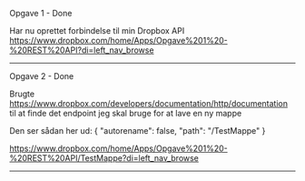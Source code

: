 Opgave 1 - Done

Har nu oprettet forbindelse til min Dropbox API
https://www.dropbox.com/home/Apps/Opgave%201%20-%20REST%20API?di=left_nav_browse

------

Opgave 2 - Done

Brugte https://www.dropbox.com/developers/documentation/http/documentation til at finde det endpoint jeg skal bruge for at lave en ny mappe

Den ser sådan her ud: 
{
    "autorename": false,
    "path": "/TestMappe"
}

https://www.dropbox.com/home/Apps/Opgave%201%20-%20REST%20API/TestMappe?di=left_nav_browse

------
